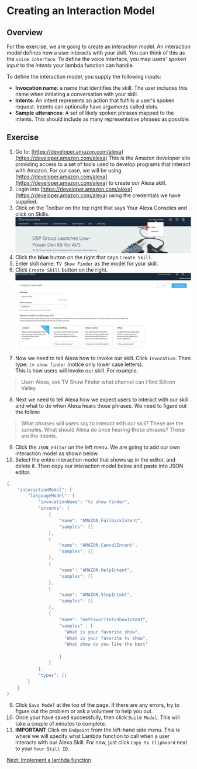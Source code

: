 # Creating an Interaction Model

## Overview
For this exercise, we are going to create an interaction model. An interaction model
defines how a user interacts with your skill. You can think of this as the `voice interface`.
To define the voice interface, you map users' *spoken input* to the *intents* your lambda function can handle.

To define the interaction model, you supply the following inputs:

* **Invocation name**: a name that identifies the skill. The user includes this name when initiating a conversation with your skill.
* **Intents**: An intent represents an action that fulfills a user's spoken request. Intents can optionally have arguments called slots.
* **Sample utterances**: A set of likely spoken phrases mapped to the intents. This should include as many representative phrases as possible.



## Exercise
1. Go to: [https://developer.amazon.com/alexa](https://developer.amazon.com/alexa) This is the Amazon developer site providing access to a set of tools
used to develop programs that interact with Amazon.  For our case, we will be using [https://developer.amazon.com/alexa](https://developer.amazon.com/alexa)
to create our Alexa skill.
2. Login into [https://developer.amazon.com/alexa](https://developer.amazon.com/alexa) using the credentials we have supplied.
3. Click on the Toolbar on the top right that says Your Alexa Consoles and click on Skills.
![alt text](../img/alex_skills_console.png "Your Alexa Consoles")
4. Click the **blue** button on the right that says `Create Skill`.
5. Enter skill name: `TV Show Finder` as the model for your skill.
6. Click `Create Skill` button on the right.
![alt text](../img/alexa_create_skill.png "Custom Model Dashboard")
7. Now we need to tell Alexa how to invoke our skill. Click `Invocation`. Then type: `tv show finder` (notice only lower case letters). <br>
This is how users will invoke our skill. For example,
 >  User: Alexa, ask TV Show Finder what channel can I find Silicon Valley.
8. Next we need to tell Alexa how we expect users to interact with our skill and what to do when Alexa hears those phrases. We need to
figure out the follow:
> What phrases will users say to interact with our skill? These are the samples.
> What should Alexa do once hearing those phrases? These are the intents.
9.  Click the `JSON Editor` on the left menu. We are going to add our own interaction model as shown below.
10. Select the entire interaction model that shows up in the editor, and delete it. Then copy our interaction model below and paste into
JSON editor.

```java
{
    "interactionModel": {
        "languageModel": {
            "invocationName": "tv show finder",
            "intents": [
                {
                    "name": "AMAZON.FallbackIntent",
                    "samples": []
                },
                {
                    "name": "AMAZON.CancelIntent",
                    "samples": []
                },
                {
                    "name": "AMAZON.HelpIntent",
                    "samples": []
                },
                {
                    "name": "AMAZON.StopIntent",
                    "samples": []
                },
                {
                    "name": "GetFavoriteTvShowIntent",
                    "samples" : [
                      "What is your favorite show",
                      "What is your favorite tv show",
                      "What show do you like the best"

                    ]
                }
            ],
            "types": []
        }
    }
}

```

9. Click `Save Model` at the top of the page. If there are any errors, try to figure out the problem or ask a volunteer to help you out.
10. Once your have saved successfully, then click `Build Model`. This will take a couple of minutes to complete.
11. **IMPORTANT** Click on `Endpoint` from the left-hand side menu. This is where we will specify what Lambda function to call when a user interacts with our Alexa Skill.
For now, just click `Copy to Clipboard` next to your `Your Skill ID`.


[Next: Implement a lambda function](lambda.md)


